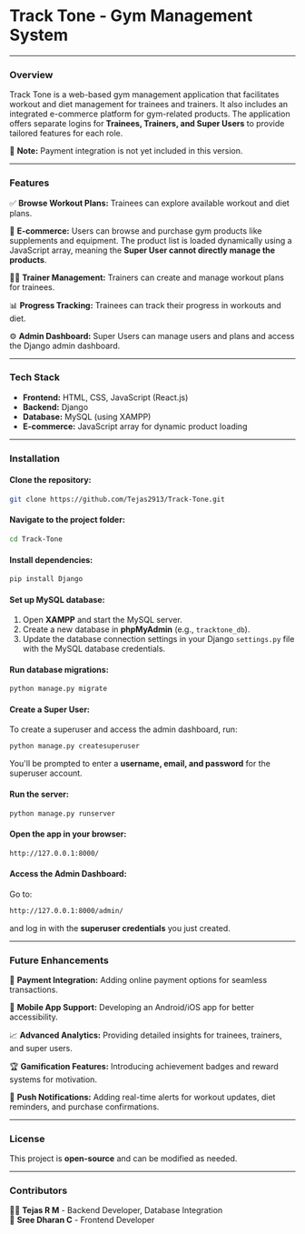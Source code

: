 # **Track Tone - Gym Management System**

---

### Overview
Track Tone is a web-based gym management application that facilitates workout and diet management for trainees and trainers. It also includes an integrated e-commerce platform for gym-related products. The application offers separate logins for **Trainees, Trainers, and Super Users** to provide tailored features for each role.  

🚫 **Note:** Payment integration is not yet included in this version.

---

### Features
✅ **Browse Workout Plans:** Trainees can explore available workout and diet plans.

🛒 **E-commerce:** Users can browse and purchase gym products like supplements and equipment. The product list is loaded dynamically using a JavaScript array, meaning the **Super User cannot 
directly manage the products**.

🏋️‍♂️ **Trainer Management:** Trainers can create and manage workout plans for trainees.

📊 **Progress Tracking:** Trainees can track their progress in workouts and diet.

⚙️ **Admin Dashboard:** Super Users can manage users and plans and access the Django admin dashboard.

---

### Tech Stack
- **Frontend:** HTML, CSS, JavaScript (React.js)
- **Backend:** Django
- **Database:** MySQL (using XAMPP)
- **E-commerce:** JavaScript array for dynamic product loading

---

### Installation
#### Clone the repository:
```bash
git clone https://github.com/Tejas2913/Track-Tone.git
```
#### Navigate to the project folder:
```bash
cd Track-Tone
```
#### Install dependencies:
```bash
pip install Django
```

#### Set up MySQL database:
1. Open **XAMPP** and start the MySQL server.
2. Create a new database in **phpMyAdmin** (e.g., `tracktone_db`).
3. Update the database connection settings in your Django `settings.py` file with the MySQL database credentials.

#### Run database migrations:
```bash
python manage.py migrate
```
#### Create a Super User:
To create a superuser and access the admin dashboard, run:
```bash
python manage.py createsuperuser
```
You'll be prompted to enter a **username, email, and password** for the superuser account.

#### Run the server:
```bash
python manage.py runserver
```
#### Open the app in your browser:
```bash
http://127.0.0.1:8000/
```

#### Access the Admin Dashboard:
Go to: 
```bash
http://127.0.0.1:8000/admin/
```
and log in with the **superuser credentials** you just created.

---

### Future Enhancements
🔄 **Payment Integration:** Adding online payment options for seamless transactions.

📲 **Mobile App Support:** Developing an Android/iOS app for better accessibility.

📈 **Advanced Analytics:** Providing detailed insights for trainees, trainers, and super users.

🏆 **Gamification Features:** Introducing achievement badges and reward systems for motivation.

🔔 **Push Notifications:** Adding real-time alerts for workout updates, diet reminders, and purchase confirmations.

---

### License
This project is **open-source** and can be modified as needed.

---

### Contributors
👨‍💻 **Tejas R M** - Backend Developer, Database Integration  
🎨 **Sree Dharan C** - Frontend Developer

